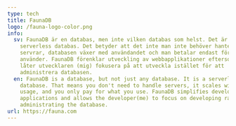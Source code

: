 ```yaml
---
type: tech
title: FaunaDB
logo: /fauna-logo-color.png
info:
  sv: FaunaDB är en databas, men inte vilken databas som helst. Det är en
    serverless databas. Det betyder att det inte man inte behöver hantera några
    servrar, databasen växer med användandet och man betalar endast för det man
    använder. FaunaDB förenklar utveckling av webbapplikationer eftersom det
    låter utvecklaren (mig) fokusera på att utveckla istället för att
    administrera databasen.
  en: FaunaDB is a database, but not just any database. It is a serverless
    database. That means you don't need to handle servers, it scales with your
    usage, and you only pay for what you use. FaunaDB simplifies development of
    applications and allows the developer(me) to focus on developing rather than
    administrating the database.
url: https://fauna.com
---
```

